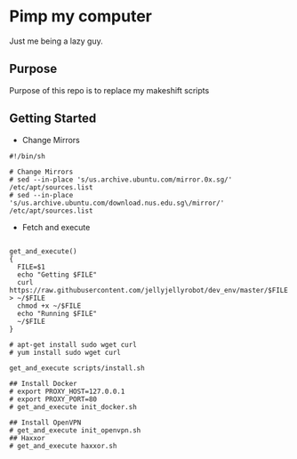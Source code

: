 # Pimp my computer

Just me being a lazy guy.

## Purpose

Purpose of this repo is to replace my makeshift scripts

## Getting Started

- Change Mirrors

```
#!/bin/sh

# Change Mirrors
# sed --in-place 's/us.archive.ubuntu.com/mirror.0x.sg/' /etc/apt/sources.list
# sed --in-place 's/us.archive.ubuntu.com/download.nus.edu.sg\/mirror/' /etc/apt/sources.list

```

- Fetch and execute 

```

get_and_execute()
{
  FILE=$1
  echo "Getting $FILE"
  curl https://raw.githubusercontent.com/jellyjellyrobot/dev_env/master/$FILE > ~/$FILE
  chmod +x ~/$FILE
  echo "Running $FILE"
  ~/$FILE
}

# apt-get install sudo wget curl
# yum install sudo wget curl

get_and_execute scripts/install.sh

## Install Docker
# export PROXY_HOST=127.0.0.1
# export PROXY_PORT=80
# get_and_execute init_docker.sh

## Install OpenVPN
# get_and_execute init_openvpn.sh
## Haxxor
# get_and_execute haxxor.sh
```